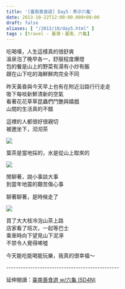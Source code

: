 ```yaml
---
title: '[臺南喪食遊] Day5：茶＠六龜'
date: 2013-10-22T12:00:00.000+08:00
draft: false
aliases: [ "/2013/10/day5.html" ]
tags : [travel - 臺灣・臺南、六龜]
---
```


吃喝嘆，人生這樣真的很舒爽  
溫泉泡了晚早各一，舒服程度爆燈  
包的餐是山上的野菜有湯有小炒有飯  
跟在山下吃的海鮮鮮肉完全不同

  

昨天黃昏與今天早上也有在附近沿路行行走走  
吸下每啖新鮮清新的空氣  
看著花花草草昆蟲們鬥艷與嬉戲  
山間的生活真的不錯

  

這裡的人都很好很親切  
被邀坐下，沏沏茶

![](/images/tainan5a.jpg)

葉茶是當地採的，水是從山上取來的

![](/images/tainan5a1.jpg)

閒聊著，說小事談大事  
到當年地震的艱苦傷心事

  

  

聊著聊著，是時候走了

![](/images/tainan5a2.jpg)

買了大大枝冷泡山茶上路  
店家看了班次，一起等巴士  
乘車時向下望見山下泥濘  
不禁令人覺得唏噓  

今天能吃能喝能玩樂，我真的很幸福～  
  
\-----------------------------------------------  
  
延伸閱讀：[臺南喪食遊 w/六龜 (5D4N)](https://hidie.net/tainan5d4n/)
